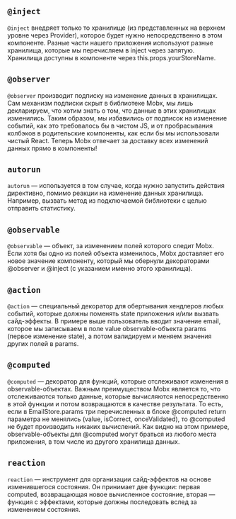 ## `@inject`
`@inject` внедряет только то хранилище (из представленных на верхнем уровне через Provider), которое будет нужно непосредственно в этом компоненте. 
Разные части нашего приложения используют разные хранилища, которые мы перечисляем в inject через запятую. Хранилища доступны в компоненте 
через this.props.yourStoreName.

## `@observer`
`@observer` производит подписку на изменение данных в хранилищах. Сам механизм подписки скрыт в библиотеке Mobx, мы лишь декларируем, что хотим знать о 
том, что данные в этих хранилищах изменились. Таким образом, мы избавились от подписок на изменение событий, как это требовалось бы в чистом JS, 
и от пробрасывания колбэков в родительские компоненты, как если бы мы использовали чистый React. Теперь Mobx отвечает за доставку всех изменений 
данных прямо в компоненты!

## `autorun`
`autorun` — используется в том случае, когда нужно запустить действия директивно, помимо реакции на изменение данных хранилища. Например, вызвать метод из 
подключаемой библиотеки с целью отправить статистику.

## `@observable`
`@observable` — объект, за изменением полей которого следит Mobx. Если хотя бы одно из полей объекта изменилось, Mobx доставляет его новое значение компоненту, 
который мы обернули декораторами @observer и @inject (с указанием именно этого хранилища).

## `@action`
`@action` — специальный декоратор для обертывания хендлеров любых событий, которые должны поменять state приложения и/или вызвать сайд-эффекты. В примере выше пользователь вводит 
значение email, которое мы записываем в поле value observable-объекта params (первое изменение state), а потом валидируем и меняем значения других полей в params.

## `@computed`
`@computed` — декоратор для функций, которые отслеживают изменения в observable-объектах. Важным преимуществом Mobx является то, что отслеживаются только данные, которые вычисляются непосредственно в этой функции и потом возвращаются в качестве результата. То есть, если в EmailStore.params три перечисленных в блоке @computed return параметра не менялись (value, isCorrect, onceValidated), то @computed не будет производить никаких вычислений. Как видно на этом примере, observable-объекты для @computed могут браться из любого места приложения, в том числе из другого хранилища данных.

## `reaction`
`reaction` — инструмент для организации сайд-эффектов на основе изменившегося состояния. Он принимает две функции: первая computed, возвращающая новое вычисленное состояние, вторая — функция с эффектами, которые должны последовать вслед за изменением состояния.